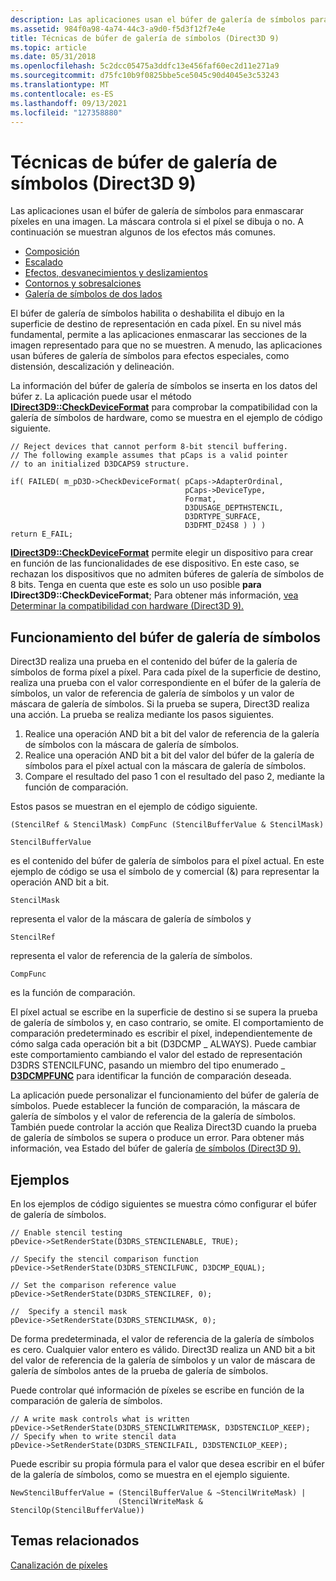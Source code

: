 ```yaml
---
description: Las aplicaciones usan el búfer de galería de símbolos para enmascarar píxeles en una imagen. La máscara controla si el píxel se dibuja o no. A continuación se muestran algunos de los efectos más comunes.
ms.assetid: 984f0a98-4a74-44c3-a9d0-f5d3f12f7e4e
title: Técnicas de búfer de galería de símbolos (Direct3D 9)
ms.topic: article
ms.date: 05/31/2018
ms.openlocfilehash: 5c2dcc05475a3ddfc13e456faf60ec2d11e271a9
ms.sourcegitcommit: d75fc10b9f0825bbe5ce5045c90d4045e3c53243
ms.translationtype: MT
ms.contentlocale: es-ES
ms.lasthandoff: 09/13/2021
ms.locfileid: "127358880"
---
```

# <a name="stencil-buffer-techniques-direct3d-9"></a>Técnicas de búfer de galería de símbolos (Direct3D 9)

Las aplicaciones usan el búfer de galería de símbolos para enmascarar píxeles en una imagen. La máscara controla si el píxel se dibuja o no. A continuación se muestran algunos de los efectos más comunes.

-   [Composición](compositing.md)
-   [Escalado](decaling.md)
-   [Efectos, desvanecimientos y deslizamientos](dissolves--fades--and-swipes.md)
-   [Contornos y sobresalciones](outlines-and-silhouettes.md)
-   [Galería de símbolos de dos lados](two-sided-stencil.md)

El búfer de galería de símbolos habilita o deshabilita el dibujo en la superficie de destino de representación en cada píxel. En su nivel más fundamental, permite a las aplicaciones enmascarar las secciones de la imagen representado para que no se muestren. A menudo, las aplicaciones usan búferes de galería de símbolos para efectos especiales, como distensión, descalización y delineación.

La información del búfer de galería de símbolos se inserta en los datos del búfer z. La aplicación puede usar el método [**IDirect3D9::CheckDeviceFormat**](/windows/desktop/api) para comprobar la compatibilidad con la galería de símbolos de hardware, como se muestra en el ejemplo de código siguiente.


```
// Reject devices that cannot perform 8-bit stencil buffering. 
// The following example assumes that pCaps is a valid pointer 
// to an initialized D3DCAPS9 structure. 

if( FAILED( m_pD3D->CheckDeviceFormat( pCaps->AdapterOrdinal,
                                       pCaps->DeviceType,  
                                       Format,  
                                       D3DUSAGE_DEPTHSTENCIL, 
                                       D3DRTYPE_SURFACE,
                                       D3DFMT_D24S8 ) ) )
return E_FAIL;
```



[**IDirect3D9::CheckDeviceFormat**](/windows/desktop/api) permite elegir un dispositivo para crear en función de las funcionalidades de ese dispositivo. En este caso, se rechazan los dispositivos que no admiten búferes de galería de símbolos de 8 bits. Tenga en cuenta que este es solo un uso posible **para IDirect3D9::CheckDeviceFormat**; Para obtener más información, [vea Determinar la compatibilidad con hardware (Direct3D 9).](determining-hardware-support.md)

## <a name="how-the-stencil-buffer-works"></a>Funcionamiento del búfer de galería de símbolos

Direct3D realiza una prueba en el contenido del búfer de la galería de símbolos de forma píxel a píxel. Para cada píxel de la superficie de destino, realiza una prueba con el valor correspondiente en el búfer de la galería de símbolos, un valor de referencia de galería de símbolos y un valor de máscara de galería de símbolos. Si la prueba se supera, Direct3D realiza una acción. La prueba se realiza mediante los pasos siguientes.

1.  Realice una operación AND bit a bit del valor de referencia de la galería de símbolos con la máscara de galería de símbolos.
2.  Realice una operación AND bit a bit del valor del búfer de la galería de símbolos para el píxel actual con la máscara de galería de símbolos.
3.  Compare el resultado del paso 1 con el resultado del paso 2, mediante la función de comparación.

Estos pasos se muestran en el ejemplo de código siguiente.


```
(StencilRef & StencilMask) CompFunc (StencilBufferValue & StencilMask)
```




```
StencilBufferValue
```



es el contenido del búfer de galería de símbolos para el píxel actual. En este ejemplo de código se usa el símbolo de y comercial (&) para representar la operación AND bit a bit.


```
StencilMask
```



representa el valor de la máscara de galería de símbolos y


```
StencilRef
```



representa el valor de referencia de la galería de símbolos.


```
CompFunc
```



es la función de comparación.

El píxel actual se escribe en la superficie de destino si se supera la prueba de galería de símbolos y, en caso contrario, se omite. El comportamiento de comparación predeterminado es escribir el píxel, independientemente de cómo salga cada operación bit a bit (D3DCMP \_ ALWAYS). Puede cambiar este comportamiento cambiando el valor del estado de representación D3DRS STENCILFUNC, pasando un miembro del tipo enumerado \_ [**D3DCMPFUNC**](./d3dcmpfunc.md) para identificar la función de comparación deseada.

La aplicación puede personalizar el funcionamiento del búfer de galería de símbolos. Puede establecer la función de comparación, la máscara de galería de símbolos y el valor de referencia de la galería de símbolos. También puede controlar la acción que Realiza Direct3D cuando la prueba de galería de símbolos se supera o produce un error. Para obtener más información, vea Estado del búfer de galería [de símbolos (Direct3D 9).](stencil-buffer-state.md)

## <a name="examples"></a>Ejemplos

En los ejemplos de código siguientes se muestra cómo configurar el búfer de galería de símbolos.


```
// Enable stencil testing
pDevice->SetRenderState(D3DRS_STENCILENABLE, TRUE);

// Specify the stencil comparison function
pDevice->SetRenderState(D3DRS_STENCILFUNC, D3DCMP_EQUAL);

// Set the comparison reference value
pDevice->SetRenderState(D3DRS_STENCILREF, 0);

//  Specify a stencil mask 
pDevice->SetRenderState(D3DRS_STENCILMASK, 0);
```



De forma predeterminada, el valor de referencia de la galería de símbolos es cero. Cualquier valor entero es válido. Direct3D realiza un AND bit a bit del valor de referencia de la galería de símbolos y un valor de máscara de galería de símbolos antes de la prueba de galería de símbolos.

Puede controlar qué información de píxeles se escribe en función de la comparación de galería de símbolos.


```
// A write mask controls what is written
pDevice->SetRenderState(D3DRS_STENCILWRITEMASK, D3DSTENCILOP_KEEP);
// Specify when to write stencil data
pDevice->SetRenderState(D3DRS_STENCILFAIL, D3DSTENCILOP_KEEP);
```



Puede escribir su propia fórmula para el valor que desea escribir en el búfer de la galería de símbolos, como se muestra en el ejemplo siguiente.


```
NewStencilBufferValue = (StencilBufferValue & ~StencilWriteMask) | 
                        (StencilWriteMask & StencilOp(StencilBufferValue))
```



## <a name="related-topics"></a>Temas relacionados

<dl> <dt>

[Canalización de píxeles](pixel-pipeline.md)
</dt> </dl>

 

 
